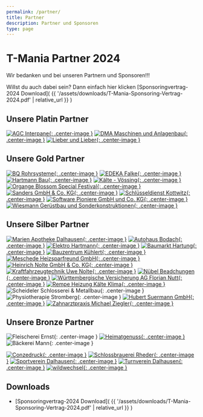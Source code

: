 ```yaml
---
permalink: /partner/
title: Partner
description: Partner und Sponsoren
type: page
---
```


<style type="text/css">
  .center-image
  {
      margin: 0 auto;
      display: block;
  }
</style>

# T-Mania Partner 2024

Wir bedanken und bei unseren Partnern und Sponsoren!!!

Willst du auch dabei sein? Dann einfach hier klicken [Sponsoringvertrag-2024 Download]( {{ '/assets/downloads/T-Mania-Sponsoring-Vertrag-2024.pdf' | relative_url }} )

## Unsere Platin Partner

[![AGC Interpane](/assets/partner-logos/agc-interpane.png){: .center-image }](https://interpane.com)
[![DMA Maschinen und Anlagenbau](/assets/partner-logos/dma.png){: .center-image }](https://www.dma.de)
[![Lieber und Lieber](/assets/partner-logos/lieber-lieber.jpg){: .center-image }](https://www.lieber-lieber.de)

## Unsere Gold Partner

[![BQ Rohrsysteme](/assets/partner-logos/bq.jpg){: .center-image }](https://bq-germany.de)
[![EDEKA Falke](/assets/partner-logos/falke.png){: .center-image }](https://www.edeka.de/eh/hessenring/edeka-falke-untere-hauptstra%C3%9Fe-148/index.jsp)
[![Hartmann Bau](/assets/partner-logos/hartmann-bau.png){: .center-image }](https://www.hartmann-bau.de)
[![Kälte - Vössing](/assets/partner-logos/kaelte-voessing.png){: .center-image }](https://www.kaelte-voessing.de/)
[![Organge Blossom Special Festival](/assets/partner-logos/obs.png){: .center-image }](https://orangeblossomspecial.de)
[![Sanders GmbH & Co. KG](/assets/partner-logos/sanders.png){: .center-image }](https://www.sanders-online.de/)
[![Schlüsseldienst Kottwitz](/assets/partner-logos/kottwitz.png){: .center-image }](https://www.dasoertliche.de/Themen/Schl%C3%BCssel-u-Notdienst-S-Kottwitz-Beverungen-Lange-Str)
[![Software Pioniere GmbH und Co. KG](/assets/partner-logos/sopi.png){: .center-image }](https://softwarepioniere.de)
[![Wiesmann Gerüstbau und Sonderkonstruktionen](/assets/partner-logos/wiesmann.jpeg){: .center-image }](https://wiesmann-service.de)

## Unsere Silber Partner

[![Marien Apotheke Dalhausen](/assets/partner-logos/apotheke.jpg){: .center-image }](https://www.marien-apotheke-dalhausen.de)
[![Autohaus Bodach](/assets/partner-logos/bodach-web.jpg){: .center-image }](https://www.ford-bodach-borgentreich.de)
[![Elektro Hartmann](/assets/partner-logos/elektro-hartmann.jpg){: .center-image }](http://www.elektro-hartmann.de)
[![Baumarkt Hartung](/assets/partner-logos/hartung.png){: .center-image }](https://www.baumarkt-hartung.de)
[![Bauzentrum Kühlert](/assets/partner-logos/kuehlert_web.jpg){: .center-image }](https://www.kuehlert.de/)
[![Meschede Heizsparfreund GmbH](/assets/partner-logos/meschede.jpg){: .center-image }](https://www.meschede-haustechnik.de)
[![Heinrich Nolte GmbH & Co. KG](/assets/partner-logos/nolte_bau.jpg){: .center-image }](http://www.heinrichnolte.de)
[![Kraftfahrzeugtechnik Uwe Nolte](/assets/partner-logos/uwe-nolte.jpg){: .center-image }](https://kraftfahrzeugtechnik-nolte.de)
[![Nübel Beadchungen](/assets/partner-logos/nuebel-dach.jpg){: .center-image }](http://www.nuebeldach.de/)
[![Württembergische Versicherung AG Florian Nutt](/assets/partner-logos/wundw.jpg){: .center-image }](https://www.wuerttembergische.de/versicherungen/florian.nutt)
[![Rempe Heizung Kälte Klima](/assets/partner-logos/rempe-kaelte.png){: .center-image }](https://www.rempe-anlagenbau.de)
![Scheideler Schlosserei & Metallbau](/assets/partner-logos/scheideler-schlosserei.jpg){: .center-image }
![Physiotherapie Stromberg](/assets/partner-logos/stromberg.jpg){: .center-image }
[![Hubert Suermann GmbH](/assets/partner-logos/suermann-sanitaer.jpg){: .center-image }](https://suermannsanitaer.de)
[![Zahnarztpraxis Michael Ziegler](/assets/partner-logos/ziegler.jpg){: .center-image }](https://www.zahnarzt-ziegler.de)

## Unsere Bronze Partner

![Fleischerei Ernst](/assets/partner-logos/fleischerei-ernst.jpg){: .center-image }
[![Heimatgenuss](/assets/partner-logos/heimatgenuss.jpeg){: .center-image }](https://www.heimatgenuss.net)
![Bäckerei Mann](/assets/partner-logos/baeckerei-mann.jpg){: .center-image }

[![Conzedruck](/assets/partner-logos/conzedruck_web.png){: .center-image }](https://www.conzedruck.de)
[![Schlossbrauerei Rheder](/assets/partner-logos/rheder.jpg){: .center-image }](http://www.schlossbrauerei-rheder.de)
[![Sportverein Dalhausen](/assets/partner-logos/svd.png){: .center-image }](https://www.sv-dalhausen.de)
[![Turnverein Dalhausen](/assets/partner-logos/tvd.jpg){: .center-image }](http://tv-dalhausen.de)
[![wildwechsel](/assets/partner-logos/ww_web.jpg){: .center-image }](https://www.wildwechsel.de)

## Downloads

- [Sponsoringvertrag-2024 Download]( {{ '/assets/downloads/T-Mania-Sponsoring-Vertrag-2024.pdf' | relative_url }} )

<!-- [![BeSte Stadtwerke](/assets/partner-logos/beste.jpg){: .center-image }](https://beste-stadtwerke.de) -->
<!-- [![KW-Engineering](/assets/partner-logos/kw.jpg){: .center-image }](https://kwcg.de) -->
<!-- [![SCHEIDELER GmbH & Co. KG](/assets/partner-logos/scheideler-stanz.png){: .center-image }](https://scheideler-gmbh.de) -->
<!-- ![Forstunternehmen Nübel](/assets/partner-logos/forst-nuebel.jpg){: .center-image } -->
<!-- ![LVM-Versicherungsagentur Thomas Lotze](/assets/partner-logos/lvm-lotze.jpg){: .center-image } -->
<!-- ![Zentis Grilleck](/assets/partner-logos/zenti.jpg){: .center-image } -->
<!-- ![Verbund Volksbank OWL](/assets/partner-logos/verbundvvbowl.jpg) -->
<!-- ![Sartor Systemintegration](/assets/partner-logos/sartor.png) -->
<!-- ![SIBA Bauunternehmen](/assets/partner-logos/siba_web.png) -->
<!-- [![Haarbude](/assets/partner-logos/haarbude_web.jpg)](https://haarbude.de) -->
<!-- [![Bauer & Humburg Bauelemente](/assets/partner-logos/bundh.png)](https://b-h-bauelemente.de) -->
<!-- [![Decker Massivholzmöbel](/assets/partner-logos/teamdecker-logo-web.png)](https://decker.de) -->
<!-- [![HEGLA](/assets/partner-logos/hegla.png)](https://hegla.com/) -->
<!-- ![Gasthaus Groll](/assets/partner-logos/groll.png) -->
<!-- [![Tischlerei Pape](/assets/partner-logos/pape_web.png)](http://www.tischlerei-pape.com) -->
<!-- ![Bröker und Nolte](/assets/partner-logos/broeker-nolte.png) -->